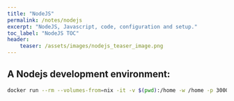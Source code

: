 ```yaml
---
title: "NodeJS"
permalink: /notes/nodejs
excerpt: "NodeJS, Javascript, code, configuration and setup."
toc_label: "NodeJS TOC"
header:
    teaser: /assets/images/nodejs_teaser_image.png
---
```


## A Nodejs development environment:
```bash
docker run --rm --volumes-from=nix -it -v $(pwd):/home -w /home -p 3000:3000 nixos/nix nix-shell -p nodejs
```
